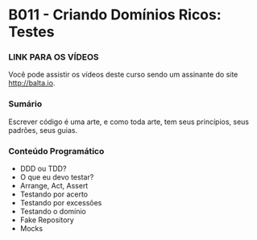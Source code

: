 # B011 - Criando Domínios Ricos: Testes

### LINK PARA OS VÍDEOS
Você pode assistir os vídeos deste curso sendo um assinante do site http://balta.io.

### Sumário
Escrever código é uma arte, e como toda arte, tem seus princípios, seus padrões, seus guias.

### Conteúdo Programático
* DDD ou TDD?
* O que eu devo testar?
* Arrange, Act, Assert
* Testando por acerto
* Testando por excessões
* Testando o domínio
* Fake Repository
* Mocks

